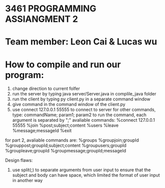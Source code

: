 # 3461 PROGRAMMING ASSIANGMENT 2
# Team member: Leon Cai & Lucas wu
# How to compile and run our program:
1. change direction to current folfer
2. run the server by typing java server/Server.java in complile_java folder
3. run the client by typing py client.py in a separate command window
4. give command in the command window of the client.py
5. use connect 127.0.0.1 55555 to connect to server
 for other commands, type: commandName; param1; param2 to run the command, each argument is separated by ";"
    avaliable commands:
    %connect 127.0.0.1 55555
    %join
    %post;subject;content
    %users
    %leave
    %message;messageId
    %exit

for part 2, avaliable commands are:
    %groups
    %groupjoin;groupId
    %grouppost;groupId;subject;content
    %groupusers;groupId
    %groupleave;groupId
    %groupmessage;groupId;messageId

Design flaws:
1. use split(;) to separate arguments from user input to ensure that the subject and body can have space,
    which limited the format of user input in another way
